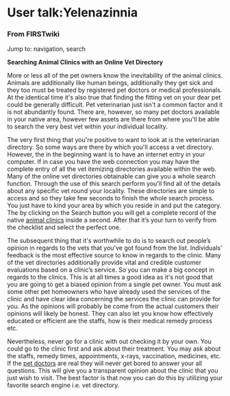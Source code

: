 

# User talk:Yelenazinnia

### From FIRSTwiki

Jump to: navigation, search

**Searching Animal Clinics with an Online Vet Directory**

  

More or less all of the pet owners know the inevitability of the animal
clinics. Animals are additionally like human beings, additionally they get
sick and they too must be treated by registered pet doctors or medical
professionals. At the identical time it's also true that finding the fitting
vet on your dear pet could be generally difficult. Pet veterinarian just isn't
a common factor and it is not abundantly found. There are, however, so many
pet doctors available in your native area, however few assets are there from
where you'll be able to search the very best vet within your individual
locality.

The very first thing that you're positive to want to look at is the
veterinarian directory. So some ways are there by which you'll access a vet
directory. However, the in the beginning want is to have an internet entry in
your computer. If in case you have the web connection you may have the
complete entry of all the vet itemizing directories available within the web.
Many of the online vet directories obtainable can give you a whole search
function. Through the use of this search perform you'll find all of the
details about any specific vet round your locality. These directories are
simple to access and so they take few seconds to finish the whole search
process. You just have to kind your area by which you reside in and put the
category. The by clicking on the Search button you will get a complete record
of the native [animal clinics](http://www.whatvet.com/
"http://www.whatvet.com/" ) inside a second. After that it’s your turn to
verify from the checklist and select the perfect one.

The subsequent thing that it's worthwhile to do is to search out people’s
opinion in regards to the vets that you've got found from the list.
Individuals’ feedback is the most effective source to know in regards to the
clinic. Many of the vet directories additionally provide vital and credible
customer evaluations based on a clinic’s service. So you can make a big
concept in regards to the clinics. This is at all times a good idea as it's
not good that you are going to get a biased opinion from a single pet owner.
You must ask some other pet homeowners who have already used the services of
the clinic and have clear idea concerning the services the clinic can provide
for you. As the opinions will probably be come from the actual customers their
opinions will likely be honest. They can also let you know how effectively
educated or efficient are the staffs, how is their medical remedy process etc.

Nevertheless, never go for a clinic with out checking it by your own. You
could go to the clinic first and ask about their treatment. You may ask about
the staffs, remedy times, appointments, x-rays, vaccination, medicines, etc.
If the [pet
doctors](http://www.falconarmy.com/mediawiki/index.php?title=User:Yelenazinnia
"http://www.falconarmy.com/mediawiki/index.php?title=User:Yelenazinnia" ) are
real they will never get bored to answer your all questions. This will give
you a transparent opinion about the clinic that you just wish to visit. The
best factor is that now you can do this by utilizing your favorite search
engine i.e. vet directory.

